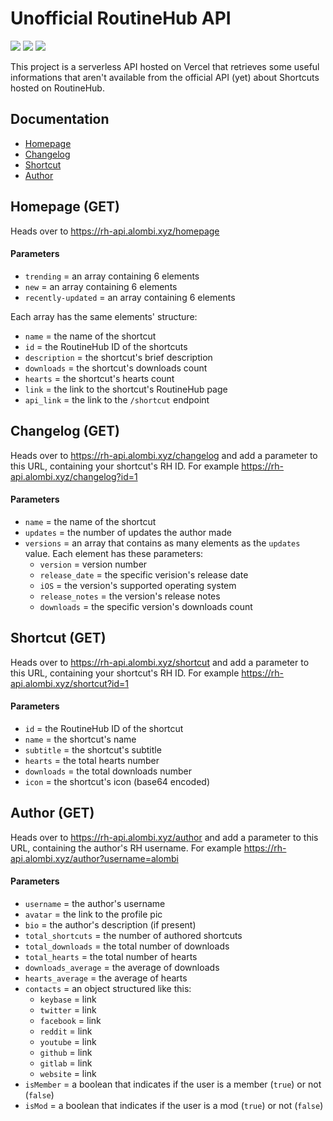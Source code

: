 # Unofficial RoutineHub API
![](https://img.shields.io/website?down_message=offline&up_message=online&url=https%3A%2F%2Frh-api.alombi.xyz)
![](https://img.shields.io/github/last-commit/alombi/rh-api)
![](https://img.shields.io/github/release-date/alombi/rh-api)

This project is a serverless API hosted on Vercel that retrieves some useful informations that aren't available from the official API (yet) about Shortcuts hosted on RoutineHub.
## Documentation
* [Homepage](#homepage-get)
* [Changelog](#changelog-get)
* [Shortcut](#shortcut-get)
* [Author](#author-get)


## Homepage (GET)
Heads over to https://rh-api.alombi.xyz/homepage
#### Parameters
* `trending` = an array containing 6 elements
* `new` = an array containing 6 elements
* `recently-updated` = an array containing 6 elements

Each array has the same elements' structure:
* `name` = the name of the shortcut
* `id` = the RoutineHub ID of the shortcuts
* `description` = the shortcut's brief description
* `downloads` = the shortcut's downloads count
* `hearts` = the shortcut's hearts count
* `link` = the link to the shortcut's RoutineHub page
* `api_link` = the link to the `/shortcut` endpoint

## Changelog (GET)
Heads over to https://rh-api.alombi.xyz/changelog and add a parameter to this URL, containing your shortcut's RH ID. For example https://rh-api.alombi.xyz/changelog?id=1
#### Parameters
* `name` = the name of the shortcut
* `updates` = the number of updates the author made
* `versions` = an array that contains as many elements as the `updates` value. Each element has these parameters:
   * `version` = version number
   * `release_date` = the specific verision's release date
   * `iOS` = the version's supported operating system
   * `release_notes` = the version's release notes
   * `downloads` = the specific version's downloads count

## Shortcut (GET)
Heads over to https://rh-api.alombi.xyz/shortcut and add a parameter to this URL, containing your shortcut's RH ID. For example https://rh-api.alombi.xyz/shortcut?id=1
#### Parameters
* `id` = the RoutineHub ID of the shortcut
* `name` = the shortcut's name
* `subtitle` = the shortcut's subtitle
* `hearts` = the total hearts number
* `downloads` = the total downloads number
* `icon` = the shortcut's icon (base64 encoded)

## Author (GET)
Heads over to https://rh-api.alombi.xyz/author and add a parameter to this URL, containing the author's RH username. For example https://rh-api.alombi.xyz/author?username=alombi
#### Parameters
* `username` = the author's username
* `avatar` = the link to the profile pic
* `bio` = the author's description (if present)
* `total_shortcuts` = the number of authored shortcuts
* `total_downloads` = the total number of downloads
* `total_hearts` = the total number of hearts
* `downloads_average` = the average of downloads
* `hearts_average`  = the average of hearts
* `contacts` = an object structured like this:
   * `keybase` = link
   * `twitter` = link
   * `facebook` = link
   * `reddit` = link
   * `youtube` = link
   * `github` = link
   * `gitlab` = link
   * `website` = link
* `isMember` = a boolean that indicates if the user is a member (`true`) or not (`false`)
* `isMod` = a boolean that indicates if the user is a mod (`true`) or not (`false`)
